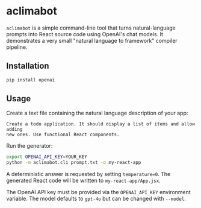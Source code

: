 # aclimabot

`aclimabot` is a simple command-line tool that turns natural-language prompts
into React source code using OpenAI's chat models. It demonstrates a very small
"natural language to framework" compiler pipeline.

## Installation

```bash
pip install openai
```

## Usage

Create a text file containing the natural language description of your app:

```text
Create a todo application. It should display a list of items and allow adding
new ones. Use functional React components.
```

Run the generator:

```bash
export OPENAI_API_KEY=YOUR_KEY
python -m aclimabot.cli prompt.txt -o my-react-app
```

A deterministic answer is requested by setting `temperature=0`. The generated
React code will be written to `my-react-app/App.jsx`.

The OpenAI API key must be provided via the `OPENAI_API_KEY` environment
variable. The model defaults to `gpt-4o` but can be changed with `--model`.
